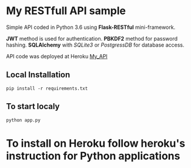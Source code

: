 # My RESTfull API sample

Simple API coded in Python 3.6 using **Flask-RESTful** mini-framework. 

**JWT** method is used for  authentication.
**PBKDF2** method for password hashing.
**SQLAlchemy** with *SQLite3* or *PostgressDB* for database access.

API code was deployed at Heroku [My_API](https://myrest-api.herokuapp.com/)

## Local Installation
```
pip install -r requirements.txt
```

## To start localy
```
python app.py
```

# To install on Heroku follow heroku's instruction for Python applications